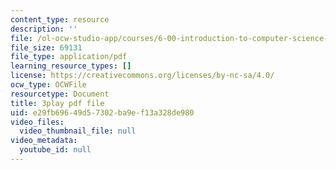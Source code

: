 ```yaml
---
content_type: resource
description: ''
file: /ol-ocw-studio-app/courses/6-00-introduction-to-computer-science-and-programming-fall-2008/e29fb69649d57302ba9ef13a328de980_ewd7Lf2dr5Q.pdf
file_size: 69131
file_type: application/pdf
learning_resource_types: []
license: https://creativecommons.org/licenses/by-nc-sa/4.0/
ocw_type: OCWFile
resourcetype: Document
title: 3play pdf file
uid: e29fb696-49d5-7302-ba9e-f13a328de980
video_files:
  video_thumbnail_file: null
video_metadata:
  youtube_id: null
---
```

